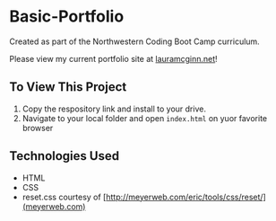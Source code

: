 # Basic-Portfolio
Created as part of the Northwestern Coding Boot Camp curriculum.

Please view my current portfolio site at [lauramcginn.net](lauramcginn.net)!

## To View This Project
1. Copy the respository link and install to your drive.
2. Navigate to your local folder and open `index.html` on yuor favorite browser

## Technologies Used
- HTML
- CSS
- reset.css courtesy of [http://meyerweb.com/eric/tools/css/reset/](meyerweb.com)
